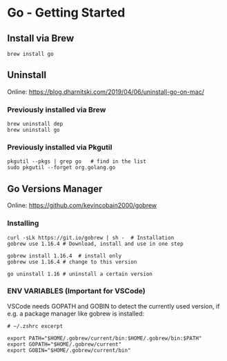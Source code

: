 # Go - Getting Started

## Install via Brew

```shell
brew install go
```

## Uninstall

Online: <https://blog.dharnitski.com/2019/04/06/uninstall-go-on-mac/>

### Previously installed via Brew

```shell
brew uninstall dep
brew uninstall go
```

### Previously installed via Pkgutil

```shell
pkgutil --pkgs | grep go   # find in the list
sudo pkgutil --forget org.golang.go
```

## Go Versions Manager

Online: <https://github.com/kevincobain2000/gobrew>

### Installing

```shell
curl -sLk https://git.io/gobrew | sh -  # Installation
gobrew use 1.16.4 # Download, install and use in one step

gobrew install 1.16.4  # install only
gobrew use 1.16.4 # change to this version

go uninstall 1.16 # uninstall a certain version
```

### ENV VARIABLES (Important for VSCode)

VSCode needs GOPATH and GOBIN to detect the currently used version,
if e.g. a package manager like gobrew is installed:

```shell
# ~/.zshrc excerpt

export PATH="$HOME/.gobrew/current/bin:$HOME/.gobrew/bin:$PATH"
export GOPATH="$HOME/.gobrew/current"
export GOBIN="$HOME/.gobrew/current/bin"
```
